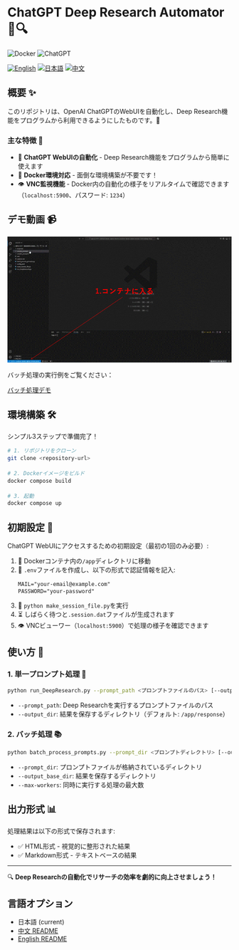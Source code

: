 # ChatGPT Deep Research Automator 🤖🔍

![Docker](https://img.shields.io/badge/Docker-Ready-blue?logo=docker)
![ChatGPT](https://img.shields.io/badge/ChatGPT-Automation-green?logo=openai)

[![English](https://img.shields.io/badge/README-English-blue)](README.md)
[![日本語](https://img.shields.io/badge/README-日本語-red)](README_ja.md)
[![中文](https://img.shields.io/badge/README-中文-yellow)](README_zh.md)

## 概要 ✨

このリポジトリは、OpenAI ChatGPTのWebUIを自動化し、Deep Research機能をプログラムから利用できるようにしたものです。🎯

### 主な特徴 🌟

* 🤖 **ChatGPT WebUIの自動化** - Deep Research機能をプログラムから簡単に使えます
* 🐳 **Docker環境対応** - 面倒な環境構築が不要です！
* 👁️ **VNC監視機能** - Docker内の自動化の様子をリアルタイムで確認できます（`localhost:5900`、パスワード: `1234`）

## デモ動画 📹

![demo GIF](gifs/demo_jp.gif)

バッチ処理の実行例をご覧ください：

[バッチ処理デモ](https://www.youtube.com/watch?v=jU_ZSkuf2ZE)

## 環境構築 🛠️

シンプル3ステップで準備完了！

```bash
# 1. リポジトリをクローン
git clone <repository-url>

# 2. Dockerイメージをビルド
docker compose build

# 3. 起動
docker compose up
```

## 初期設定 🔑

ChatGPT WebUIにアクセスするための初期設定（最初の1回のみ必要）:

1. 📂 Dockerコンテナ内の`/app`ディレクトリに移動
2. 📝 `.env`ファイルを作成し、以下の形式で認証情報を記入:
   ```
   MAIL="your-email@example.com"
   PASSWORD="your-password"
   ```
3. 🔄 `python make_session_file.py`を実行
4. ⏳ しばらく待つと`.session.dat`ファイルが生成されます
5. 👁️ VNCビューワー（`localhost:5900`）で処理の様子を確認できます

## 使い方 🚀

### 1. 単一プロンプト処理 📄

```bash
python run_DeepResearch.py --prompt_path <プロンプトファイルのパス> [--output_dir <出力ディレクトリ>]
```

* `--prompt_path`: Deep Researchを実行するプロンプトファイルのパス
* `--output_dir`: 結果を保存するディレクトリ（デフォルト: `/app/response`）

### 2. バッチ処理 📚

```bash
python batch_process_prompts.py --prompt_dir <プロンプトディレクトリ> [--output_base_dir <出力ベースディレクトリ>] [--max-workers <並列数>]
```

* `--prompt_dir`: プロンプトファイルが格納されているディレクトリ
* `--output_base_dir`: 結果を保存するディレクトリ
* `--max-workers`: 同時に実行する処理の最大数

## 出力形式 📊

処理結果は以下の形式で保存されます:
* ✅ HTML形式 - 視覚的に整形された結果
* ✅ Markdown形式 - テキストベースの結果

---

🔍 **Deep Researchの自動化でリサーチの効率を劇的に向上させましょう！** 

## 言語オプション

* 日本語 (current)
* [中文 README](README_zh.md)
* [English README](README.md)